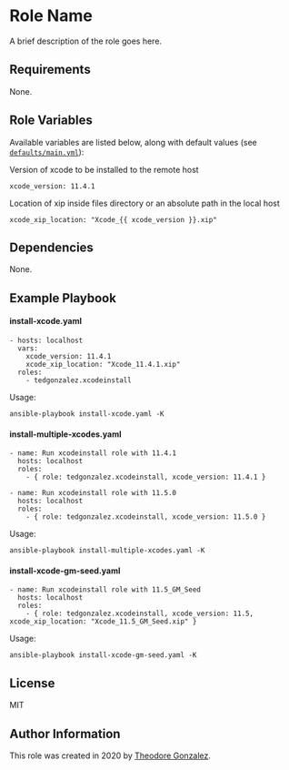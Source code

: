 Role Name
=========

A brief description of the role goes here.

Requirements
------------

None.

Role Variables
--------------

Available variables are listed below, along with default values (see [`defaults/main.yml`](defaults/main.yml)):

Version of xcode to be installed to the remote host

    xcode_version: 11.4.1

Location of xip inside files directory or an absolute path in the local host

    xcode_xip_location: "Xcode_{{ xcode_version }}.xip"

Dependencies
------------

None.

## Example Playbook


#### install-xcode.yaml

    - hosts: localhost
      vars:
        xcode_version: 11.4.1
        xcode_xip_location: "Xcode_11.4.1.xip"
      roles:
        - tedgonzalez.xcodeinstall

Usage:
```
ansible-playbook install-xcode.yaml -K
```

#### install-multiple-xcodes.yaml

    - name: Run xcodeinstall role with 11.4.1
      hosts: localhost
      roles:
        - { role: tedgonzalez.xcodeinstall, xcode_version: 11.4.1 }
        
    - name: Run xcodeinstall role with 11.5.0
      hosts: localhost
      roles:
        - { role: tedgonzalez.xcodeinstall, xcode_version: 11.5.0 }

Usage:
```
ansible-playbook install-multiple-xcodes.yaml -K
```

#### install-xcode-gm-seed.yaml

    - name: Run xcodeinstall role with 11.5_GM_Seed
      hosts: localhost
      roles:
        - { role: tedgonzalez.xcodeinstall, xcode_version: 11.5, xcode_xip_location: "Xcode_11.5_GM_Seed.xip" }

Usage:
```
ansible-playbook install-xcode-gm-seed.yaml -K
```

License
------------

MIT

Author Information
------------

This role was created in 2020 by [Theodore Gonzalez][author-website].

[author-website]: https://www.linkedin.com/in/gonzalezted/